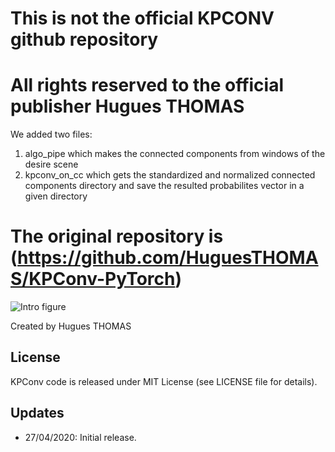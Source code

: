 # This is not the official KPCONV github repository
# All rights reserved to the official publisher Hugues THOMAS

We added two files:
1. algo_pipe which makes the connected components from windows of the desire scene
2. kpconv_on_cc which gets the standardized and normalized connected components directory and save the resulted probabilites vector in a given directory

# The original repository is (https://github.com/HuguesTHOMAS/KPConv-PyTorch)

![Intro figure](https://github.com/HuguesTHOMAS/KPConv-PyTorch/blob/master/doc/Github_intro.png)

Created by Hugues THOMAS

## License
KPConv code is released under MIT License (see LICENSE file for details).

## Updates
* 27/04/2020: Initial release.
